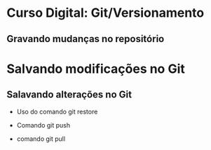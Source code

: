 # Curso Digital: Git/Versionamento

## Gravando mudanças no repositório

# Salvando modificações no Git

## Salavando alterações no Git

* Uso do comando git restore

* Comando git push

* comando git pull

